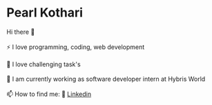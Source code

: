 # Pearl Kothari

Hi there 👋
<br></br>
⚡ I love programming, coding, web development
<br></br>
🌱 I love challenging task's 
<br></br>
🔭 I am currently working as software developer intern at Hybris World
<br></br>
📫 How to find me:
    🏢 <a href="https://www.linkedin.com/in/pearlkothari2/" target="_blank">Linkedin</a>

